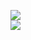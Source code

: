[![](https://img.shields.io/badge/Made%20With-Github%20Spray-lightgrey.svg?style=for-the-badge&logo=github)](https://github.com/Annihil/github-spray#8377)  
[![](https://i.imgur.com/2DrTn0Z.gif)](https://github.com/Annihil/github-spray)